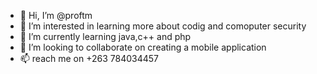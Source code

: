 - 👋 Hi, I’m @proftm
- 👀 I’m interested in learning more about codig and comoputer security
- 🌱 I’m currently learning java,c++ and php
- 💞️ I’m looking to collaborate on creating a mobile application
- 📫 reach me on +263 784034457

<!---
proftm/proftm is a ✨ special ✨ repository because its `README.md` (this file) appears on your GitHub profile.
You can click the Preview link to take a look at your changes.
--->
